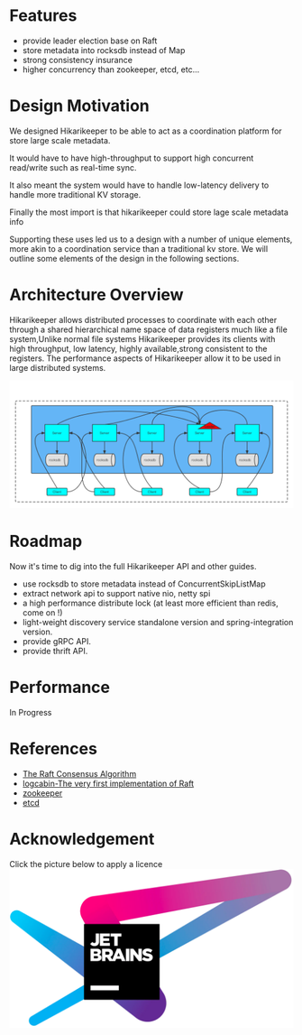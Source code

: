 # Features
+ provide leader election base on Raft
+ store metadata into rocksdb instead of Map
+ strong consistency insurance
+ higher concurrency than zookeeper, etcd, etc...
# Design Motivation
We designed Hikarikeeper to be able to act as a coordination platform for store large scale metadata.

It would have to have high-throughput to support high concurrent read/write such as real-time sync.

It also meant the system would have to handle low-latency delivery to handle more traditional KV storage.

Finally the most import is that hikarikeeper could store lage scale metadata info

Supporting these uses led us to a design with a number of unique elements, more akin to a coordination service than a traditional kv store. We will outline some elements of the design in the following sections.
# Architecture Overview
Hikarikeeper allows distributed processes to coordinate with each other through a shared hierarchical name space of data registers much like a file system,Unlike normal file systems Hikarikeeper provides its clients with high throughput, low latency, highly available,strong consistent to the registers.
The performance aspects of Hikarikeeper allow it to be used in large distributed systems.

![avatar](./images/Hikarikeeper-Architecture.png)

# Roadmap
Now it's time to dig into the full Hikarikeeper API and other guides.
+ use rocksdb to store metadata instead of ConcurrentSkipListMap
+ extract network api to support native nio, netty spi
+ a high performance distribute lock (at least more efficient than redis, come on !)
+ light-weight discovery service standalone version and spring-integration version.  
+ provide gRPC API.
+ provide thrift API.
# Performance
In Progress

# References
* [The Raft Consensus Algorithm](https://raft.github.io/)
* [logcabin-The very first implementation of Raft](https://github.com/logcabin/logcabin)
* [zookeeper](https://github.com/apache/zookeeper)
* [etcd](https://github.com/etcd-io/etcd)

# Acknowledgement
Click the picture below to apply a licence
<a href = "https://www.jetbrains.com/shop/eform/opensource?product=ALL"><img src="./images/jetbrains-logo.png"></a>



